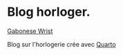 # Blog horloger. 

[Gabonese Wrist](https://gabonesewrist.com)

Blog sur l'horlogerie crée avec [Quarto](https://quarto.org/)

